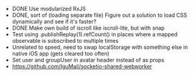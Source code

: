 - DONE Use modularized RxJS
- DONE, sort of (loading separate file) Figure out a solution to load CSS dynamically and see if it's faster?
- DONE Make own build of iscroll like iscroll-lite, but with snap
- Test using .publishReplay(1).refCount() in places where a mapped observable is subscribed to multiple times
- Unrelated to speed, need to swap localStorage with something else in native iOS app (gets cleared too often)
- Set user and groupUser in avatar header instead of as props
- https://github.com/IguMail/socketio-shared-webworker
